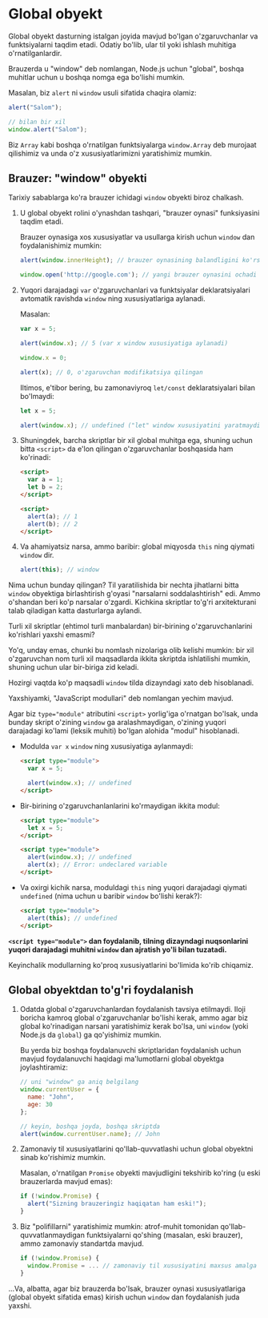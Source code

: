 
# Global obyekt

Global obyekt dasturning istalgan joyida mavjud bo'lgan o'zgaruvchanlar va funktsiyalarni taqdim etadi. Odatiy bo'lib, ular til yoki ishlash muhitiga o'rnatilganlardir.

Brauzerda u "window" deb nomlangan, Node.js uchun "global", boshqa muhitlar uchun u boshqa nomga ega bo'lishi mumkin.

Masalan, biz `alert` ni `window` usuli sifatida chaqira olamiz:

```js run
alert("Salom");

// bilan bir xil
window.alert("Salom");
```

Biz `Array` kabi boshqa o'rnatilgan funktsiyalarga `window.Array` deb murojaat qilishimiz va unda o'z xususiyatlarimizni yaratishimiz mumkin.

## Brauzer: "window" obyekti

Tarixiy sabablarga ko'ra brauzer ichidagi `window` obyekti biroz chalkash.

1. U global obyekt rolini o'ynashdan tashqari, "brauzer oynasi" funksiyasini taqdim etadi.

    Brauzer oynasiga xos xususiyatlar va usullarga kirish uchun `window` dan foydalanishimiz mumkin:

    ```js run
    alert(window.innerHeight); // brauzer oynasining balandligini ko'rsatadi

    window.open('http://google.com'); // yangi brauzer oynasini ochadi
    ```

2. Yuqori darajadagi `var` o'zgaruvchanlari va funktsiyalar deklaratsiyalari avtomatik ravishda `window` ning xususiyatlariga aylanadi.

    Masalan:
    ```js untrusted run no-strict refresh
    var x = 5;

    alert(window.x); // 5 (var x window xususiyatiga aylanadi)

    window.x = 0;

    alert(x); // 0, o'zgaruvchan modifikatsiya qilingan
    ```

    Iltimos, e'tibor bering, bu zamonaviyroq `let/const` deklaratsiyalari bilan bo'lmaydi:

    ```js untrusted run no-strict refresh
    let x = 5;

    alert(window.x); // undefined ("let" window xususiyatini yaratmaydi)
    ```

3. Shuningdek, barcha skriptlar bir xil global muhitga ega, shuning uchun bitta `<script>` da e'lon qilingan o'zgaruvchanlar boshqasida ham ko'rinadi:

    ```html run
    <script>
      var a = 1;
      let b = 2;
    </script>

    <script>
      alert(a); // 1
      alert(b); // 2
    </script>
    ```

4. Va ahamiyatsiz narsa, ammo baribir: global miqyosda `this` ning qiymati `window` dir.

    ```js untrusted run no-strict refresh
    alert(this); // window
    ```

Nima uchun bunday qilingan? Til yaratilishida bir nechta jihatlarni bitta `window` obyektiga birlashtirish g'oyasi "narsalarni soddalashtirish" edi. Ammo o'shandan beri ko'p narsalar o'zgardi. Kichkina skriptlar to'g'ri arxitekturani talab qiladigan katta dasturlarga aylandi.

Turli xil skriptlar (ehtimol turli manbalardan) bir-birining o'zgaruvchanlarini ko'rishlari yaxshi emasmi?

Yo'q, unday emas, chunki bu nomlash nizolariga olib kelishi mumkin: bir xil o'zgaruvchan nom turli xil maqsadlarda ikkita skriptda ishlatilishi mumkin, shuning uchun ular bir-biriga zid keladi.

Hozirgi vaqtda ko'p maqsadli `window` tilda dizayndagi xato deb hisoblanadi.

Yaxshiyamki, "JavaScript modullari" deb nomlangan yechim mavjud.

Agar biz `type="module"` atributini `<script>` yorlig'iga o'rnatgan bo'lsak, unda bunday skript o'zining `window` ga aralashmaydigan, o'zining yuqori darajadagi ko'lami (leksik muhiti) bo'lgan alohida "modul" hisoblanadi.

- Modulda `var x` `window` ning xususiyatiga aylanmaydi:

    ```html run
    <script type="module">
      var x = 5;

      alert(window.x); // undefined
    </script>
    ```

- Bir-birining o'zgaruvchanlanlarini ko'rmaydigan ikkita modul:

    ```html run
    <script type="module">
      let x = 5;
    </script>

    <script type="module">
      alert(window.x); // undefined
      alert(x); // Error: undeclared variable
    </script>
    ```

- Va oxirgi kichik narsa, moduldagi `this` ning yuqori darajadagi qiymati `undefined` (nima uchun u baribir `window` bo'lishi kerak?):

    ```html run
    <script type="module">
      alert(this); // undefined
    </script>
    ```

**`<script type="module">` dan foydalanib, tilning dizayndagi nuqsonlarini yuqori darajadagi muhitni `window` dan ajratish yo'li bilan tuzatadi.**

Keyinchalik modullarning ko'proq xususiyatlarini [](info:modules) bo'limida ko'rib chiqamiz.

## Global obyektdan to'g'ri foydalanish

1. Odatda global o'zgaruvchanlardan foydalanish tavsiya etilmaydi. Iloji boricha kamroq global o'zgaruvchanlar bo'lishi kerak, ammo agar biz global ko'rinadigan narsani yaratishimiz kerak bo'lsa, uni `window` (yoki Node.js da `global`) ga qo'yishimiz mumkin.

    Bu yerda biz boshqa foydalanuvchi skriptlaridan foydalanish uchun mavjud foydalanuvchi haqidagi ma'lumotlarni global obyektga joylashtiramiz:

    ```js run
    // uni "window" ga aniq belgilang
    window.currentUser = {
      name: "John",
      age: 30
    };

    // keyin, boshqa joyda, boshqa skriptda
    alert(window.currentUser.name); // John
    ```

2. Zamonaviy til xususiyatlarini qo'llab-quvvatlashi uchun global obyektni sinab ko'rishimiz mumkin.

    Masalan, o'rnatilgan `Promise` obyekti mavjudligini tekshirib ko'ring (u eski brauzerlarda mavjud emas):
    ```js run
    if (!window.Promise) {
      alert("Sizning brauzeringiz haqiqatan ham eski!");
    }
    ```

3. Biz "polifillarni" yaratishimiz mumkin: atrof-muhit tomonidan qo'llab-quvvatlanmaydigan funktsiyalarni qo'shing (masalan, eski brauzer), ammo zamonaviy standartda mavjud.

    ```js run
    if (!window.Promise) {
      window.Promise = ... // zamonaviy til xususiyatini maxsus amalga oshirish
    }
    ```

...Va, albatta, agar biz brauzerda bo'lsak, brauzer oynasi xususiyatlariga (global obyekt sifatida emas) kirish uchun `window` dan foydalanish juda yaxshi.

